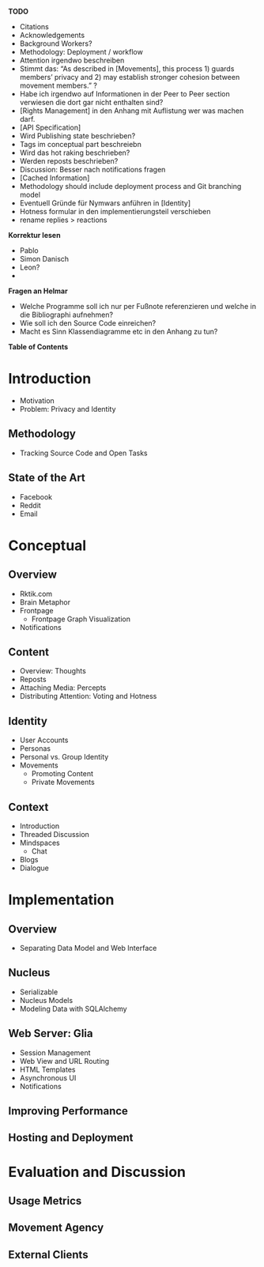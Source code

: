 **TODO**

- Citations
- Acknowledgements
- Background Workers?
- Methodology: Deployment / workflow
- Attention irgendwo beschreiben
- Stimmt das: “As described in [Movements], this process 1) guards members’ privacy and 2) may establish stronger cohesion between movement members.” ?
- Habe ich irgendwo auf Informationen in der Peer to Peer section verwiesen die dort gar nicht enthalten sind?
- [Rights Management] in den Anhang mit Auflistung wer was machen darf.
- [API Specification]
- Wird Publishing state beschrieben?
- Tags im conceptual part beschreiebn
- Wird das hot raking beschrieben?
- Werden reposts beschrieben?
- Discussion: Besser nach notifications fragen
- [Cached Information]
- Methodology should include deployment process and Git branching model
- Eventuell Gründe für Nymwars anführen in [Identity]
- Hotness formular in den implementierungsteil verschieben
- rename replies > reactions

**Korrektur lesen**
- Pablo
- Simon Danisch
- Leon?
- 

**Fragen an Helmar**
- Welche Programme soll ich nur per Fußnote referenzieren und welche in die Bibliographi aufnehmen?
- Wie soll ich den Source Code einreichen?
- Macht es Sinn Klassendiagramme etc in den Anhang zu tun?

**Table of Contents**


# Introduction

- Motivation
- Problem: Privacy and Identity

## Methodology

- Tracking Source Code and Open Tasks

## State of the Art

- Facebook
- Reddit
- Email


# Conceptual

## Overview

- Rktik.com
- Brain Metaphor
- Frontpage
	- Frontpage Graph Visualization
- Notifications

## Content

- Overview: Thoughts
- Reposts
- Attaching Media: Percepts
- Distributing Attention: Voting and Hotness 

## Identity

- User Accounts
- Personas
- Personal vs. Group Identity
- Movements
	- Promoting Content
	- Private Movements

## Context

- Introduction
- Threaded Discussion
- Mindspaces
	- Chat
- Blogs
- Dialogue


# Implementation

## Overview

- Separating Data Model and Web Interface

## Nucleus

- Serializable
- Nucleus Models
- Modeling Data with SQLAlchemy

## Web Server: Glia

- Session Management
- Web View and URL Routing
- HTML Templates
- Asynchronous UI
- Notifications

## Improving Performance

## Hosting and Deployment

# Evaluation and Discussion

## Usage Metrics

## Movement Agency

## External Clients